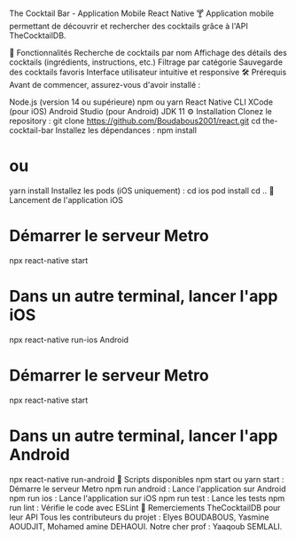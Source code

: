 The Cocktail Bar - Application Mobile React Native 🍸
Application mobile permettant de découvrir et rechercher des cocktails grâce à l'API TheCocktailDB.

📱 Fonctionnalités
Recherche de cocktails par nom
Affichage des détails des cocktails (ingrédients, instructions, etc.)
Filtrage par catégorie
Sauvegarde des cocktails favoris
Interface utilisateur intuitive et responsive
🛠 Prérequis
Avant de commencer, assurez-vous d'avoir installé :

Node.js (version 14 ou supérieure)
npm ou yarn
React Native CLI
XCode (pour iOS)
Android Studio (pour Android)
JDK 11
⚙️ Installation
Clonez le repository :
git clone https://github.com/Boudabous2001/react.git
cd the-cocktail-bar
Installez les dépendances :
npm install
# ou
yarn install
Installez les pods (iOS uniquement) :
cd ios
pod install
cd ..
🚀 Lancement de l'application
iOS
# Démarrer le serveur Metro
npx react-native start

# Dans un autre terminal, lancer l'app iOS
npx react-native run-ios
Android
# Démarrer le serveur Metro
npx react-native start

# Dans un autre terminal, lancer l'app Android
npx react-native run-android
🔧 Scripts disponibles
npm start ou yarn start : Démarre le serveur Metro
npm run android : Lance l'application sur Android
npm run ios : Lance l'application sur iOS
npm run test : Lance les tests
npm run lint : Vérifie le code avec ESLint
🙏 Remerciements
TheCocktailDB pour leur API
Tous les contributeurs du projet : Elyes BOUDABOUS, Yasmine AOUDJIT, Mohamed amine DEHAOUI.
Notre cher prof : Yaaqoub SEMLALI.
